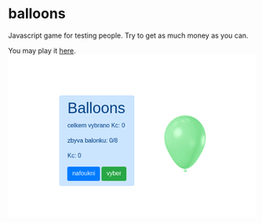 # balloons

Javascript game for testing people.
Try to get as much money as you can.

You may play it [here](http://dn8.cz/js/balloons/index.html).
![screenshot](/images/screen.png)
